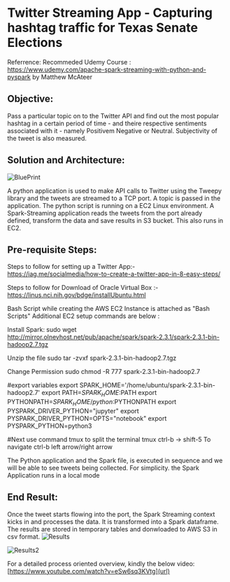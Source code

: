 # Twitter Streaming App - Capturing hashtag traffic for Texas Senate Elections
Referrence: Recommeded Udemy Course : https://www.udemy.com/apache-spark-streaming-with-python-and-pyspark by Matthew McAteer

## Objective:

Pass a particular topic on to the Twitter API and find out the most popular hashtag in a certain period of time - and theire respective sentiments associated with it - namely Positivem Negative or Neutral. Subjectivity of the tweet is also measured.

## Solution and Architecture:
![BluePrint](https://user-images.githubusercontent.com/35825748/56085011-211cec80-5e02-11e9-8691-41946a004856.jpg)

A python application is used to make API calls to Twitter using the Tweepy library and the tweets are streamed to a TCP port.
A topic is passed in the application. The python script is running on a EC2 Linux environment. A Spark-Streaming application reads the tweets from the port already defined, transform the data and save results in S3 bucket. This also runs in EC2.

## Pre-requisite Steps:
Steps to follow for setting up a Twitter App:-
https://iag.me/socialmedia/how-to-create-a-twitter-app-in-8-easy-steps/

Steps to follow for Download of Oracle Virtual Box :-
https://linus.nci.nih.gov/bdge/installUbuntu.html

Bash Script while creating the AWS EC2 Instance is attached as "Bash Scripts"
Additional EC2 setup commands are below :

Install Spark:
sudo wget http://mirror.olnevhost.net/pub/apache/spark/spark-2.3.1/spark-2.3.1-bin-hadoop2.7.tgz

Unzip the file
sudo tar -zvxf spark-2.3.1-bin-hadoop2.7.tgz

Change Permission
sudo chmod -R 777 spark-2.3.1-bin-hadoop2.7

#export variables
export SPARK_HOME='/home/ubuntu/spark-2.3.1-bin-hadoop2.7'
export PATH=$SPARK_HOME:$PATH
export PYTHONPATH=$SPARK_HOME/python:$PYTHONPATH
export PYSPARK_DRIVER_PYTHON="jupyter"
export PYSPARK_DRIVER_PYTHON=OPTS="notebook"
export PYSPARK_PYTHON=python3

#Next use command tmux to split the terminal
tmux
ctrl-b -> shift-5
To navigate
ctrl-b left arrow/right arrow

The Python application and the Spark file, is executed in sequence and we will be able to see tweets being collected.
For simplicity. the Spark Application runs in a local mode

## End Result:

Once the tweet starts flowing into the port, the Spark Streaming context kicks in and processes the data. It is transformed into a Spark dataframe. The results are stored in temporary tables and donwloaded to AWS S3 in csv format.
![Results](https://user-images.githubusercontent.com/35825748/56085216-67277f80-5e05-11e9-8f17-860b7d61c520.png)

![Results2](https://user-images.githubusercontent.com/35825748/56085217-67c01600-5e05-11e9-8aa8-0b1b8eaf5c6f.png)

For a detailed process oriented overview, kindly the below video:
[https://www.youtube.com/watch?v=eSw6sq3KVtg](url)
